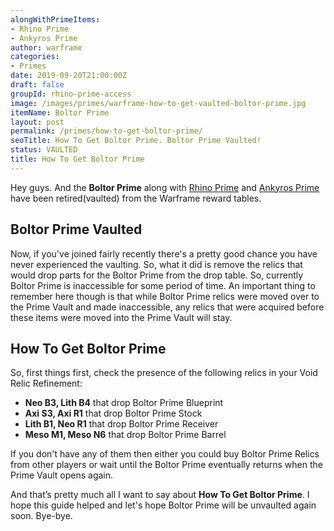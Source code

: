 ```yaml
---
alongWithPrimeItems:
- Rhino Prime
- Ankyros Prime
author: warframe
categories:
- Primes
date: 2019-09-20T21:00:00Z
draft: false
groupId: rhino-prime-access
image: /images/primes/warframe-how-to-get-vaulted-boltor-prime.jpg
itemName: Boltor Prime
layout: post
permalink: /primes/how-to-get-boltor-prime/
seoTitle: How To Get Boltor Prime. Boltor Prime Vaulted!
status: VAULTED
title: How To Get Boltor Prime
---
```

<p>Hey guys. And the <strong>Boltor Prime</strong> along with <a href="/primes/how-to-get-rhino-prime/" title="How To Get Rhino Prime">Rhino Prime</a> and <a href="/primes/how-to-get-ankyros-prime/" title="How To Get Ankyros Prime">Ankyros Prime</a> have been retired(vaulted) from the Warframe reward tables.</p><!--more--> <h2>Boltor Prime Vaulted</h2> <p>Now, if you've joined fairly recently there's a pretty good chance you have never experienced the vaulting. So, what it did is remove the relics that would drop parts for the Boltor Prime from the drop table. So, currently Boltor Prime is inaccessible for some period of time. An important thing to remember here though is that while Boltor Prime relics were moved over to the Prime Vault and made inaccessible, any relics that were acquired before these items were moved into the Prime Vault will stay.</p> <h2>How To Get Boltor Prime</h2> <p>So, first things first, check the presence of the following relics in your Void Relic Refinement:</p> <ul>  <li> <b>Neo B3, Lith B4</b> that drop Boltor Prime Blueprint </li>  <li> <b>Axi S3, Axi R1</b> that drop Boltor Prime Stock </li>  <li> <b>Lith B1, Neo R1</b> that drop Boltor Prime Receiver </li>  <li> <b>Meso M1, Meso N6</b> that drop Boltor Prime Barrel </li>  </ul> <p>If you don't have any of them then either you could buy Boltor Prime Relics from other players or wait until the Boltor Prime eventually returns when the Prime Vault opens again.</p> <p>And that’s pretty much all I want to say about <strong>How To Get Boltor Prime</strong>. I hope this guide helped and let's hope Boltor Prime will be unvaulted again soon. Bye-bye.</p>